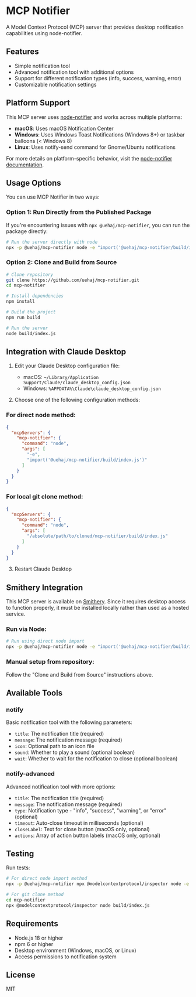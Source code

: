 # MCP Notifier

A Model Context Protocol (MCP) server that provides desktop notification capabilities using node-notifier.

## Features

- Simple notification tool
- Advanced notification tool with additional options
- Support for different notification types (info, success, warning, error)
- Customizable notification settings

## Platform Support

This MCP server uses [node-notifier](https://www.npmjs.com/package/node-notifier) and works across multiple platforms:
- **macOS**: Uses macOS Notification Center
- **Windows**: Uses Windows Toast Notifications (Windows 8+) or taskbar balloons (< Windows 8)
- **Linux**: Uses notify-send command for Gnome/Ubuntu notifications

For more details on platform-specific behavior, visit the [node-notifier documentation](https://www.npmjs.com/package/node-notifier).

## Usage Options

You can use MCP Notifier in two ways:

### Option 1: Run Directly from the Published Package

If you're encountering issues with `npx @uehaj/mcp-notifier`, you can run the package directly:

```bash
# Run the server directly with node
npx -p @uehaj/mcp-notifier node -e "import('@uehaj/mcp-notifier/build/index.js')"
```

### Option 2: Clone and Build from Source

```bash
# Clone repository
git clone https://github.com/uehaj/mcp-notifier.git
cd mcp-notifier

# Install dependencies
npm install

# Build the project
npm run build

# Run the server
node build/index.js
```

## Integration with Claude Desktop

1. Edit your Claude Desktop configuration file:
   - macOS: `~/Library/Application Support/Claude/claude_desktop_config.json`
   - Windows: `%APPDATA%\Claude\claude_desktop_config.json`

2. Choose one of the following configuration methods:

### For direct node method:

```json
{
  "mcpServers": {
    "mcp-notifier": {
      "command": "node",
      "args": [
        "-e",
        "import('@uehaj/mcp-notifier/build/index.js')"
      ]
    }
  }
}
```

### For local git clone method:

```json
{
  "mcpServers": {
    "mcp-notifier": {
      "command": "node",
      "args": [
        "/absolute/path/to/cloned/mcp-notifier/build/index.js"
      ]
    }
  }
}
```

3. Restart Claude Desktop

## Smithery Integration

This MCP server is available on [Smithery](https://smithery.ai/server/@uehaj/mcp-notifier). Since it requires desktop access to function properly, it must be installed locally rather than used as a hosted service.

### Run via Node:
```bash
# Run using direct node import
npx -p @uehaj/mcp-notifier node -e "import('@uehaj/mcp-notifier/build/index.js')"
```

### Manual setup from repository:
Follow the "Clone and Build from Source" instructions above.

## Available Tools

### notify

Basic notification tool with the following parameters:

- `title`: The notification title (required)
- `message`: The notification message (required)
- `icon`: Optional path to an icon file
- `sound`: Whether to play a sound (optional boolean)
- `wait`: Whether to wait for the notification to close (optional boolean)

### notify-advanced

Advanced notification tool with more options:

- `title`: The notification title (required)
- `message`: The notification message (required)
- `type`: Notification type - "info", "success", "warning", or "error" (optional)
- `timeout`: Auto-close timeout in milliseconds (optional)
- `closeLabel`: Text for close button (macOS only, optional)
- `actions`: Array of action button labels (macOS only, optional)

## Testing

Run tests:

```bash
# For direct node import method
npx -p @uehaj/mcp-notifier npx @modelcontextprotocol/inspector node -e "import('@uehaj/mcp-notifier/build/index.js')"

# For git clone method
cd mcp-notifier
npx @modelcontextprotocol/inspector node build/index.js
```

## Requirements

- Node.js 18 or higher
- npm 6 or higher
- Desktop environment (Windows, macOS, or Linux)
- Access permissions to notification system

## License

MIT

